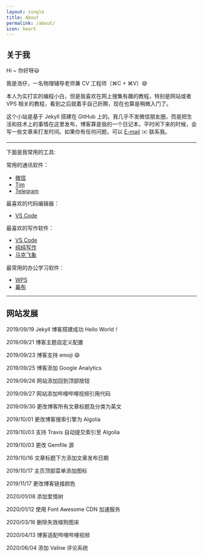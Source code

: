 ```yaml
---
layout: single
title: About
permalink: /about/
icon: heart
---
```


## 关于我
Hi ~ 你好呀:smiley:

我是浩仔，一名物理辅导老师兼 CV 工程师（⌘C + ⌘V）:smile:

本人为实打实的编程小白，但是我喜欢在网上搜集有趣的教程，特别是网站或者 VPS 相关的教程，看到之后就着手自己折腾，现在也算是稍微入门了。

这个小站是基于 Jekyll 搭建在 GitHub 上的。我几乎不发微信朋友圈，而是把生活和技术上的事情在这里发布，博客算是我的一个日记本，平时闲下来的时候，会写一些文章来打发时间。如果你有任何问题，可以 [E-mail](mailto:xuhao0347@gmail.com) :envelope: 联系我。

-------------

下面是我常用的工具:

常用的通讯软件：
- [微信](https://weixin.qq.com/)
- [Tim](https://tim.qq.com/)
- [Telegram](https://telegram.org/)

最喜欢的代码编辑器：
- [VS Code](https://code.visualstudio.com/)

最喜欢的写作软件：
- [VS Code](https://code.visualstudio.com/)
- [纯纯写作](https://writer.drakeet.com/)
- [马克飞象](https://maxiang.io/)

最常用的办公学习软件：
- [WPS](https://www.wps.cn/)
- [幕布](https://mubu.com/)

------------

## 网站发展


2019/09/19 Jekyll 博客搭建成功 Hello World！

2019/09/21 博客主题自定义配置

2019/09/23 博客支持 emoji :smile:

2019/09/25 博客添加 Google Analytics

2019/09/26 网站添加回到顶部按钮

2019/09/27 网站添加哔哩哔哩视频引用代码

2019/09/30 更改博客所有文章标题及分类为英文

2019/10/01 更改博客搜索引擎为 Algolia

2019/10/03 支持 Travis 自动提交索引至 Algolia

2019/10/03 更改 Gemfile 源

2019/10/16 文章标题下方添加文章发布日期

2019/10/17 主页顶部菜单添加图标

2019/11/17 更改博客链接颜色

2020/01/08 添加爱情树

2020/01/12 使用 Font Awesome CDN 加速服务

2020/03/16 删除失效缩狗图床

2020/04/13 博客适配哔哩哔哩视频

2020/06/04 添加 Valine 评论系统